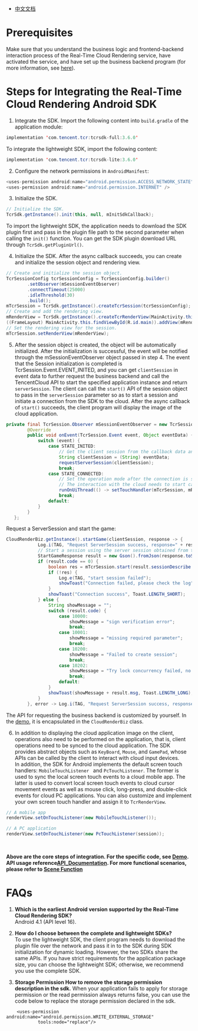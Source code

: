 - [中文文档](云渲染SDK接入指南.md)

# Prerequisites
Make sure that you understand the business logic and frontend-backend interaction process of the Real-Time Cloud Rendering service, have activated the service, and have set up the business backend program (for more information, see [here](../README_EN-US.md)).


# Steps for Integrating the Real-Time Cloud Rendering Android SDK

1. Integrate the SDK. Import the following content into `build.gradle` of the application module:

```java
implementation 'com.tencent.tcr:tcrsdk-full:3.6.0'
```

To integrate the lightweight SDK, import the following content:

```java
implementation 'com.tencent.tcr:tcrsdk-lite:3.6.0' 
```

2. Configure the network permissions in `AndroidManifest`:

```java
<uses-permission android:name="android.permission.ACCESS_NETWORK_STATE" />
<uses-permission android:name="android.permission.INTERNET" />
```

3. Initialize the SDK.

```java
// Initialize the SDK.
TcrSdk.getInstance().init(this, null, mInitSdkCallback);
```

To import the lightweight SDK, the application needs to download the SDK plugin first and pass in the plugin file path to the second parameter when calling the `init()` function. You can get the SDK plugin download URL through `TcrSdk.getPluginUrl()`.

4. Initialize the SDK. After the async callback succeeds, you can create and initialize the session object and rendering view.

```java
// Create and initialize the session object.
TcrSessionConfig tcrSessionConfig = TcrSessionConfig.builder()
        .setObserver(mSessionEventObserver)
        .connectTimeout(25000)
        .idleThreshold(30)
        .build();
mTcrSession = TcrSdk.getInstance().createTcrSession(tcrSessionConfig);
// Create and add the rendering view.
mRenderView = TcrSdk.getInstance().createTcrRenderView(MainActivity.this, mTcrSession, TcrRenderViewType.SURFACE);
((FrameLayout) MainActivity.this.findViewById(R.id.main)).addView(mRenderView);
// Set the rendering view for the session.
mTcrSession.setRenderView(mRenderView);
```

5. After the session object is created, the object will be automatically initialized. After the initialization is successful, the event will be notified through the mSessionEventObserver object passed in step 4. The event that the Session initialization is completed is TcrSession.Event.EVENT_INITED, and you can get `clientSession` in event data to further request the business backend and call the TencentCloud API to start the specified application instance and return `serverSession`. The client can call the `start()` API of the session object to pass in the `serverSession` parameter so as to start a session and initiate a connection from the SDK to the cloud. After the async callback of `start()` succeeds, the client program will display the image of the cloud application. 

```java
private final TcrSession.Observer mSessionEventObserver = new TcrSession.Observer() {
        @Override
        public void onEvent(TcrSession.Event event, Object eventData) {
            switch (event) {
                case STATE_INITED:
                    // Get the client session from the callback data and request ServerSession
                    String clientSession = (String) eventData;
                    requestServerSession(clientSession);
                    break;
                case STATE_CONNECTED:
                    // Set the operation mode after the connection is successful
                    // The interaction with the cloud needs to start calling the interface after this event callback
                    runOnUiThread(() -> setTouchHandler(mTcrSession, mRenderView, PC_GAME));
                    break;
                default:
            }
        }
   };    

```

Request a ServerSession and start the game:

```java
CloudRenderBiz.getInstance().startGame(clientSession, response -> {
            Log.i(TAG, "Request ServerSession success, response=" + response.toString());
            // Start a session using the server session obtained from the server
            StartGameResponse result = new Gson().fromJson(response.toString(), StartGameResponse.class);
            if (result.code == 0) {
                boolean res = mTcrSession.start(result.sessionDescribe.serverSession);
                if (!res) {
                    Log.e(TAG, "start session failed");
                    showToast("Connection failed, please check the log", Toast.LENGTH_SHORT);
                }
                showToast("Connection success", Toast.LENGTH_SHORT);
            } else {
                String showMessage = "";
                switch (result.code) {
                    case 10000:
                        showMessage = "sign verification error";
                        break;
                    case 10001:
                        showMessage = "missing required parameter";
                        break;
                    case 10200:
                        showMessage = "Failed to create session";
                        break;
                    case 10202:
                        showMessage = "Try lock concurrency failed, no resources";
                        break;
                    default:
                }
                showToast(showMessage + result.msg, Toast.LENGTH_LONG);
            }
        }, error -> Log.i(TAG, "Request ServerSession success, response=" + error.toString()));
```


The API for requesting the business backend is customized by yourself. In the [demo](../Demo), it is encapsulated in the `CloudRenderBiz` class.

6. In addition to displaying the cloud application image on the client, operations also need to be performed on the application, that is, client operations need to be synced to the cloud application. The SDK provides abstract objects such as `KeyBoard`, `Mouse`, and `GamePad`, whose APIs can be called by the client to interact with cloud input devices.  
In addition, the SDK for Android implements the default screen touch handlers: `MobileTouchListener ` and ` PcTouchListener `. The former is used to sync the local screen touch events to a cloud mobile app. The latter is used to convert local screen touch events to cloud cursor movement events as well as mouse click, long-press, and double-click events for cloud PC applications. You can also customize and implement your own screen touch handler and assign it to `TcrRenderView`.

```java
// A mobile app
renderView.setOnTouchListener(new MobileTouchListener());

// A PC application
renderView.setOnTouchListener(new PcTouchListener(session));
```

<br><p>
**Above are the core steps of integration. For the specific code, see [Demo](../Demo).
API usage reference[API_Documentation](API_Documentation.md). For more functional scenarios, please refer to [Scene Function](场景功能.md)**

# FAQs
1. **Which is the earliest Android version supported by the Real-Time Cloud Rendering SDK?**  
Android 4.1 (API level 16).

2. **How do I choose between the complete and lightweight SDKs?**  
To use the lightweight SDK, the client program needs to download the plugin file over the network and pass it in to the SDK during SDK initialization for dynamic loading. However, the two SDKs share the same APIs. If you have strict requirements for the application package size, you can choose the lightweight SDK; otherwise, we recommend you use the complete SDK.

3. **Storage Permission How to remove the storage permission description in the sdk.**
When your application fails to apply for storage permission or the read permission always returns false, you can use the code below to replace the storage permission declared in the sdk.
```
    <uses-permission android:name="android.permission.WRITE_EXTERNAL_STORAGE"
            tools:node="replace"/>
```
